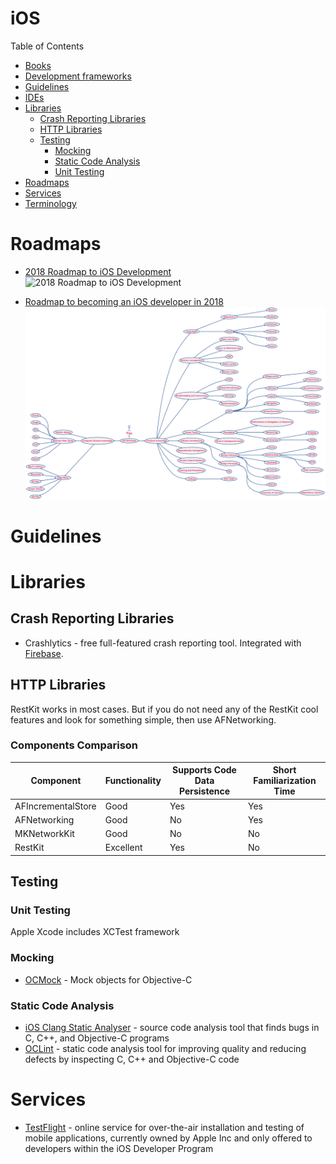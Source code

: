 # iOS

Table of Contents
- [Books](#books)
- [Development frameworks](#development-frameworks)
- [Guidelines](#guidelines)
- [IDEs](#ides)
- [Libraries](#libraries)
  - [Crash Reporting Libraries](#crash-reporting-libraries)
  - [HTTP Libraries](#http-libraries)
  - [Testing](#testing)
    - [Mocking](#mocking)
    - [Static Code Analysis](#static-code-analysis)
    - [Unit Testing](#unit-testing)
- [Roadmaps](#roadmaps)
- [Services](#services)
- [Terminology](#terminology)

# Roadmaps
- [2018 Roadmap to iOS Development](https://www.reddit.com/r/iOSProgramming/comments/82w6qa/2018_roadmap_to_ios_development/)
![2018 Roadmap to iOS Development](https://preview.redd.it/ix44k24k9ik01.png?width=640&crop=smart&auto=webp&s=a69d1a299ab430acdcdf89d1be891f239ddb46c2)

- [Roadmap to becoming an iOS developer in 2018](https://github.com/BohdanOrlov/iOS-Developer-Roadmap)
![Roadmap to becoming an iOS developer in 2018](https://github.com/BohdanOrlov/iOS-Developer-Roadmap/blob/master/RoadmapProject/Script/Generated/ESSENTIALROADMAP.png)

# Guidelines

# Libraries

## Crash Reporting Libraries
- Crashlytics - free full-featured crash reporting tool. Integrated with [Firebase](https://firebase.google.com/docs/crashlytics/get-started).

## HTTP Libraries
RestKit works in most cases. But if you do not need any of the RestKit cool features and look for something simple, then use AFNetworking.

### Components Comparison
Component |	Functionality | Supports Code Data Persistence | Short Familiarization Time
---|---|---|---
AFIncrementalStore  | Good | Yes | Yes
AFNetworking        | Good | No  | Yes
MKNetworkKit        | Good | No  | No
RestKit             | Excellent | Yes | No

## Testing

### Unit Testing
Apple Xcode includes XCTest framework

### Mocking
- [OCMock](http://ocmock.org/) - Mock objects for Objective-C

### Static Code Analysis
 - [iOS Clang Static Analyser](http://clang-analyzer.llvm.org/) - source code analysis tool that finds bugs in C, C++, and Objective-C programs
 - [OCLint](http://oclint.org/) -  static code analysis tool for improving quality and reducing defects by inspecting C, C++ and Objective-C code

# Services
- [TestFlight](https://developer.apple.com/testflight/) - online service for over-the-air installation and testing of mobile applications, currently owned by Apple Inc and only offered to developers within the iOS Developer Program
